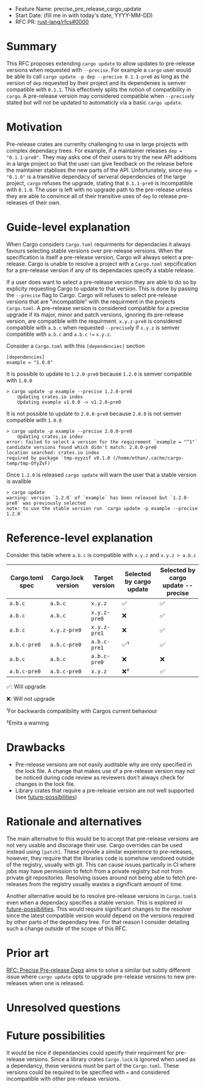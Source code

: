 - Feature Name: precise_pre_release_cargo_update
- Start Date: (fill me in with today's date, YYYY-MM-DD)
- RFC PR: [rust-lang/rfcs#0000](https://github.com/rust-lang/rfcs/pull/0000)

# Summary
[summary]: #summary

This RFC proposes extending `cargo update` to allow updates to pre-release versions when requested with `--precise`.
For example a `cargo` user would be able to call `cargo update -p dep --precise 0.1.1-pre0` as long as the version of `dep` requested by their project and its dependenies is semver compatible with `0.1.1`.
This effectively splits the notion of compatibility in `cargo`.
A pre-release version may considered compatible when `--precise`ly stated but will not be updated to automaticly via a basic `cargo update`.


# Motivation
[motivation]: #motivation

Pre-release crates are currenlty challenging to use in large projects with complex dependacy trees.
For example, if a maintainer releases `dep = "0.1.1-pre0"`.
They may asks one of their users to try the new API additions in a large project so that the user can give feedback on the release before the maintainer stablises the new parts of the API.
Unfortunately, since `dep = "0.1.0"` is a transitive dependacy of serveral dependencies of the large project, `cargo` refuses the upgrade, stating that `0.1.1-pre0` is incompatible with `0.1.0`.
The user is left with no upgrade path to the pre-release unless they are able to convince all of their transitive uses of `dep` to release pre-releases of their own.

# Guide-level explanation
[guide-level-explanation]: #guide-level-explanation

When Cargo considers `Cargo.toml` requirments for dependacies it always favours selecting stable versions over pre-release versions.
When the specification is itself a pre-release version, Cargo will always select a pre-release.
Cargo is unable to resolve a project with a `Cargo.toml` sepcification for a pre-release version if any of its dependacies specify a stable release.

If a user does want to select a pre-release version they are able to do so by explicity requesting Cargo to update to that version.
This is done by passing the `--precise` flag to Cargo.
Cargo will refuses to select pre-release versions that are "incompatible" with the requirment in the projects `Cargo.toml`.
A pre-release version is considered compatible for a precise upgrade if its major, minor and patch versions, ignoring its pre-release version, are compatible with the requirment.
`x.y.z-pre0` is considered compatible with `a.b.c` when requested `--precise`ly if `x.y.z` is semver compatible with `a.b.c` and `a.b.c` `!=` `x.y.z`.

Consider a `Cargo.toml` with this `[dependencies]` section

```
[dependencies]
example = "1.0.0"
```

It is possible to update to `1.2.0-pre0` because `1.2.0` is semver compatible with `1.0.0`

```
> cargo update -p example --precise 1.2.0-pre0
    Updating crates.io index
    Updating example v1.0.0 -> v1.2.0-pre0
```

It is not possible to update to `2.0.0-pre0` because `2.0.0` is not semver compatible with `1.0.0`

```
> cargo update -p example --precise 2.0.0-pre0
    Updating crates.io index
error: failed to select a version for the requirement `example = "^1"`
candidate versions found which didn't match: 2.0.0-pre0
location searched: crates.io index
required by package `tmp-oyyzsf v0.1.0 (/home/ethan/.cache/cargo-temp/tmp-OYyZsF)`
```

Once `1.2.0` is released `cargo update` will warn the user that a stable version is avalible

```
> cargo update
warning: version `1.2.0` of `example` has been released but `1.2.0-pre0` was previously selected
note: to use the stable version run `cargo update -p example --precise 1.2.0`
```

# Reference-level explanation
[reference-level-explanation]: #reference-level-explanation

Consider this table where `a.b.c` is compatible with `x.y.z` and `x.y.z > a.b.c`

| Cargo.toml spec | Cargo.lock version | Target version | Selected by cargo update  | Selected by cargo update --precise  |
| --------------- | ------------------ | -------------- | ------------------------- | ----------------------------------- |
| `a.b.c`         | `a.b.c`            | `x.y.z`        | ✅                        | ✅                                  |
| `a.b.c`         | `a.b.c`            | `x.y.z-pre0`   | ❌                        | ✅                                  |
| `a.b.c`         | `x.y.z-pre0`       | `x.y.z-pre1`   | ❌                        | ✅                                  |
| `a.b.c-pre0`    | `a.b.c-pre0`       | `a.b.c-pre1`   | ✅¹                       | ✅                                  |
| `a.b.c`         | `a.b.c`            | `a.b.c-pre0`   | ❌                        | ❌                                  |
| `a.b.c-pre0`    | `a.b.c-pre0`       | `x.y.z`        | ❌²                       | ✅                                  |

✅: Will upgrade

❌: Will not upgrade

¹For backwards compatibility with Cargos current behaviour

²Emits a warning

# Drawbacks
[drawbacks]: #drawbacks

- Pre-release versions are not easily auditable why are only specified in the lock file.
  A change that makes use of a pre-release version may not be noticed during code review as reviewers don't always check for changes in the lock file.
- Library crates that require a pre-release version are not well supported (see [future-possibilities])

# Rationale and alternatives
[rationale-and-alternatives]: #rationale-and-alternatives

The main alternative to this would be to accept that pre-release versions are not very usable and discorage their use.
Cargo overrides can be used instead using `[patch]`.
These provide a similar experience to pre-releases, however, they require that the libraries code is somehow vendored outside of the registry, usually with git.
This can cause issues partically in CI where jobs may have permission to fetch from a private registry but not from private git repositories.
Resolving issues around not being able to fetch pre-releases from the registry usually wastes a significant amount of time.

Another alternative would be to resolve pre-release versions in `Cargo.toml`s even when a dependacy specifies a stable version.
This is explored in [future-possibilities].
This would require significant changes to the resolver since the latest compatible version would depend on the versions required by other parts of the dependacy tree.
For that reason I consider detailing such a change outside of the scope of this RFC.

# Prior art
[prior-art]: #prior-art

[RFC: Precise Pre-release Deps](https://github.com/rust-lang/rfcs/pull/3263) aims to solve a similar but subtly different issue where `cargo update` opts to upgrade 
pre-release versions to new pre-releases when one is released.

# Unresolved questions
[unresolved-questions]: #unresolved-questions

# Future possibilities
[future-possibilities]: #future-possibilities

It would be nice if dependancies could specify their requirment for pre-release versions.
Since a library crates `Cargo.lock` is ignored when used as a dependancy, these versions must be part of the `Cargo.toml`.
These versions could be required to be specified with `=` and considered incompatible with other pre-release versions.

